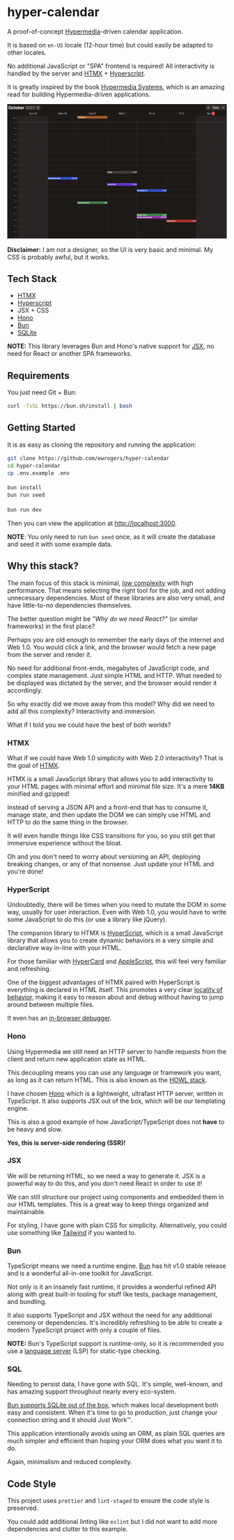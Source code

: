 # hyper-calendar

A proof-of-concept [Hypermedia](https://en.wikipedia.org/wiki/Hypermedia)-driven calendar application.

It is based on `en-US` locale (12-hour time) but could easily be adapted to other locales.

No additional JavaScript or "SPA" frontend is required!
All interactivity is handled by the server and [HTMX](https://htmx.org) + [Hyperscript](https://hyperscript.org/).

It is greatly inspired by the book [Hypermedia Systems](https://hypermedia.systems/), which is an amazing read for building Hypermedia-driven applications.

![image](./screenshots/calendar.png)

**Disclaimer:** I am not a designer, so the UI is very basic and minimal. My CSS is probably awful, but it works.

## Tech Stack

- [HTMX](https://htmx.org)
- [Hyperscript](https://hyperscript.org/)
- JSX + CSS
- [Hono](https://hono.dev/)
- [Bun](https://bun.sh)
- [SQLite](https://www.sqlite.org/index.html)

**NOTE:** This library leverages Bun and Hono's native support for [JSX](https://bun.sh/docs/runtime/jsx), no need for React or another SPA frameworks.

## Requirements

You just need Git + Bun:

```bash
curl -fsSL https://bun.sh/install | bash
```

## Getting Started

It is as easy as cloning the repository and running the application:

```bash
git clone https://github.com/ewrogers/hyper-calendar
cd hyper-calendar
cp .env.example .env

bun install
bun run seed

bun run dev
```

Then you can view the application at [http://localhost:3000](http://localhost:3000).

**NOTE**: You only need to run `bun seed` once, as it will create the database and seed it with some example data.

## Why this stack?

The main focus of this stack is minimal, [low complexity](https://grugbrain.dev/) with high performance.
That means selecting the right tool for the job, and not adding unnecessary dependencies.
Most of these libraries are also very small, and have little-to-no dependencies themselves.

The better question might be *"Why do we need React?"* (or similar frameworks) in the first place?

Perhaps you are old enough to remember the early days of the internet and Web 1.0.
You would click a link, and the browser would fetch a new page from the server and render it.

No need for additional front-ends, megabytes of JavaScript code, and complex state management. Just simple HTML and HTTP.
What needed to be displayed was dictated by the server, and the browser would render it accordingly.

So why exactly did we move away from this model? Why did we need to add all this complexity? Interactivity and immersion.

What if I told you we could have the best of both worlds?

### HTMX

What if we could have Web 1.0 simplicity with Web 2.0 interactivity? That is the goal of [HTMX](https://htmx.org).

HTMX is a small JavaScript library that allows you to add interactivity to your HTML pages with minimal effort
and minimal file size. It's a mere **14KB** minified and gzipped!

Instead of serving a JSON API and a front-end that has to consume it, manage state, and then update the DOM
we can simply use HTML and HTTP to do the same thing in the browser.

It will even handle things like CSS transitions for you, so you still get that immersive experience without the bloat.

Oh and you don't need to worry about versioning an API, deploying breaking changes, or any of that nonsense.
Just update your HTML and you're done!

### HyperScript

Undoubtedly, there will be times when you need to mutate the DOM in some way, usually for user interaction.
Even with Web 1.0, you would have to write some JavaScript to do this (or use a library like jQuery).

The companion library to HTMX is [HyperScript](https://hyperscript.org/), which is a small JavaScript library
that allows you to create dynamic behaviors in a very simple and declarative way in-line with your HTML.

For those familiar with [HyperCard](https://hypercard.org/) and [AppleScript](https://en.wikipedia.org/wiki/AppleScript),
this will feel very familiar and refreshing.

One of the biggest advantages of HTMX paired with HyperScript is everything is declared in HTML itself.
This promotes a very clear [locality of behavior](https://htmx.org/essays/locality-of-behaviour/),
making it easy to reason about and debug without having to jump around between multiple files.

It even has an [in-browser debugger](https://hyperscript.org/hdb/).

### Hono

Using Hypermedia we still need an HTTP server to handle requests from the client and return new application state as HTML.

This decoupling means you can use any language or framework you want, as long as it can return HTML.
This is also known as the [HOWL stack](https://htmx.org/essays/hypermedia-on-whatever-youd-like/).

I have chosen [Hono](https://hono.dev/) which is a lightweight, ultrafast HTTP server, written in TypeScript.
It also supports JSX out of the box, which will be our templating engine.

This is also a good example of how JavaScript/TypeScript does not **have** to be heavy and slow.

**Yes, this is server-side rendering (SSR)!**

### JSX

We will be returning HTML, so we need a way to generate it.
JSX is a powerful way to do this, and you don't need React in order to use it!

We can still structure our project using components and embedded them in our HTML templates.
This is a great way to keep things organized and maintainable.

For styling, I have gone with plain CSS for simplicity.
Alternatively, you could use something like [Tailwind](https://tailwindcss.com/) if you wanted to.

### Bun

TypeScript means we need a runtime engine. [Bun](https://bun.sh/) has hit v1.0 stable release and is a wonderful all-in-one toolkit for JavaScript.

Not only is it an insanely fast runtime, it provides a wonderful refined API along with great built-in tooling for stuff like tests, package management, and bundling.

It also supports TypeScript and JSX without the need for any additional ceremony or dependencies. It's incredibly refreshing to be able to create a modern TypeScript project with only a couple of files.

**NOTE:** Bun's TypeScript support is runtime-only, so it is recommended you use a [language server](https://github.com/typescript-language-server/typescript-language-server) (LSP) for static-type checking.

### SQL

Needing to persist data, I have gone with SQL. It's simple, well-known, and has amazing support throughout nearly every eco-system.

[Bun supports SQLite out of the box](https://bun.sh/docs/api/sqlite), which makes local development both easy and consistent. When it's time to go to production, just change your connection string and it should Just Work™.

This application intentionally avoids using an ORM, as plain SQL queries are much simpler and efficient than hoping your ORM does what you want it to do.

Again, minimalism and reduced complexity.

## Code Style

This project uses `prettier` and `lint-staged` to ensure the code style is preserved.

You could add additional linting like `eslint` but I did not want to add more dependencies and clutter to this example.
